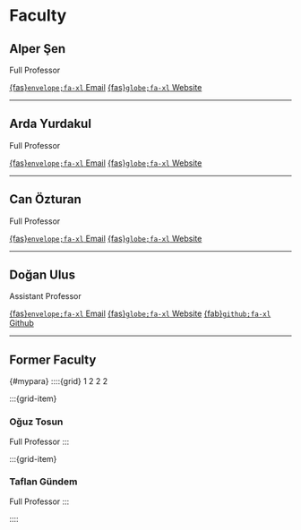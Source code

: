 # Faculty 

## Alper Şen 
Full Professor

[{fas}`envelope;fa-xl` Email](mailto:alper.sen@boun.edu.tr)
[{fas}`globe;fa-xl` Website](https://www.cmpe.boun.edu.tr/~sen/)

---

## Arda Yurdakul 
Full Professor

[{fas}`envelope;fa-xl` Email](mailto:yurdakul@boun.edu.tr)
[{fas}`globe;fa-xl` Website](https://www.cmpe.boun.edu.tr/~yurdakul/)

---

## Can Özturan 
Full Professor

[{fas}`envelope;fa-xl` Email](mailto:ozturaca@boun.edu.tr)
[{fas}`globe;fa-xl` Website](https://academics.boun.edu.tr/ozturaca/)

---

## Doğan Ulus
Assistant Professor 

[{fas}`envelope;fa-xl` Email](mailto:dogan.ulus@boun.edu.tr) 
[{fas}`globe;fa-xl` Website](https://academics.boun.edu.tr/dogan.ulus/) 
[{fab}`github;fa-xl` Github](https://github.com/doganulus)

---

## Former Faculty 

{#mypara}
::::{grid} 1 2 2 2

:::{grid-item}
### Oğuz Tosun  
Full Professor
:::

:::{grid-item}
### Taflan Gündem
Full Professor
:::

::::